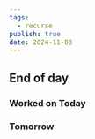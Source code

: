 ```yaml
---
tags:
  - recurse
publish: true
date: 2024-11-08
---
```


## End of day

### Worked on Today

### Tomorrow